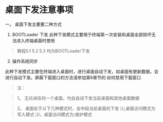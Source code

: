 # 桌面下发注意事项

一。 桌面下发主要要二种方式

1. BOOTLoader 下发
  此种下发模式主要用于终端第一次安装和桌面全部损坏无法进入终端桌面时使用

  >教程5.1 5.2 5.3 均为BOOTLoader下发


2. 操作系统同步

  此种下发模式主要在终端进入桌面时，进行桌面自动下发，如桌面有更新数据，会进行自动下发。屏蔽下载窗口的方法请参加第6章节的 如何禁用下载窗口




>注： 

 
>1。 无论进任何一个桌面，均会自动下发当前桌面和其他桌面数据


>2。 桌面处于以下几种模式时，会中段当前桌面的下发 ⑴,桌面访问模式为写入模式 ⑵，桌面访问模式为:维护模式

